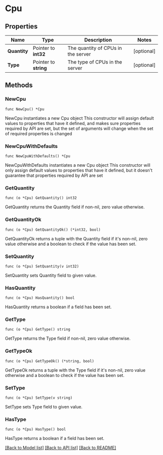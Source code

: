 # Cpu

## Properties

Name | Type | Description | Notes
------------ | ------------- | ------------- | -------------
**Quantity** | Pointer to **int32** | The quantity of CPUs in the server | [optional] 
**Type** | Pointer to **string** | The type of CPUs in the server | [optional] 

## Methods

### NewCpu

`func NewCpu() *Cpu`

NewCpu instantiates a new Cpu object
This constructor will assign default values to properties that have it defined,
and makes sure properties required by API are set, but the set of arguments
will change when the set of required properties is changed

### NewCpuWithDefaults

`func NewCpuWithDefaults() *Cpu`

NewCpuWithDefaults instantiates a new Cpu object
This constructor will only assign default values to properties that have it defined,
but it doesn't guarantee that properties required by API are set

### GetQuantity

`func (o *Cpu) GetQuantity() int32`

GetQuantity returns the Quantity field if non-nil, zero value otherwise.

### GetQuantityOk

`func (o *Cpu) GetQuantityOk() (*int32, bool)`

GetQuantityOk returns a tuple with the Quantity field if it's non-nil, zero value otherwise
and a boolean to check if the value has been set.

### SetQuantity

`func (o *Cpu) SetQuantity(v int32)`

SetQuantity sets Quantity field to given value.

### HasQuantity

`func (o *Cpu) HasQuantity() bool`

HasQuantity returns a boolean if a field has been set.

### GetType

`func (o *Cpu) GetType() string`

GetType returns the Type field if non-nil, zero value otherwise.

### GetTypeOk

`func (o *Cpu) GetTypeOk() (*string, bool)`

GetTypeOk returns a tuple with the Type field if it's non-nil, zero value otherwise
and a boolean to check if the value has been set.

### SetType

`func (o *Cpu) SetType(v string)`

SetType sets Type field to given value.

### HasType

`func (o *Cpu) HasType() bool`

HasType returns a boolean if a field has been set.


[[Back to Model list]](../README.md#documentation-for-models) [[Back to API list]](../README.md#documentation-for-api-endpoints) [[Back to README]](../README.md)


